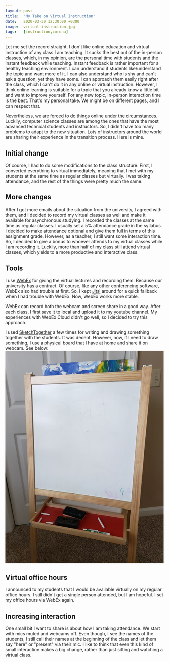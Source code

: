 ```yaml
---
layout: post
title:  "My Take on Virtual Instruction"
date:   2020-03-30 12:30:00 +0300
image:  virtual-instruction.jpg
tags:   [instruction,corona]
---
```


Let me set the record straight. I don't like online education and virtual instruction of any class I am teaching. It sucks the best out of the in-person classes, which, in my opinion, are the personal time with students and the instant feedback while teaching. Instant feedback is rather important for a healthy teaching environment. I can understand if students like/understand the topic and want more of it. I can also understand who is shy and can't ask a question, yet they have some. I can approach them easily right after the class, which I can't do it in any online or virtual instruction. However, I think online learning is suitable for a topic that you already know a little bit and want to improve yourself. For any new topic, in-person interaction time is the best. That's my personal take. We might be on different pages, and I can respect that.

Nevertheless, we are forced to do things online [under the circumstances](https://www.bsu.edu/news/press-center/archives/2020/3/covid-19). Luckily, computer science classes are among the ones that have the most advanced technical students and instructors. So, I didn't have too many problems to adapt to the new situation. Lots of instructors around the world are sharing their experience in the transition process. Here is mine.

## Initial change
Of course, I had to do some modifications to the class structure. First, I converted everything to virtual immediately, meaning that I met with my students at the same time as regular classes but virtually. I was taking attendance, and the rest of the things were pretty much the same.

## More changes
After I got more emails about the situation from the university, I agreed with them, and I decided to record my virtual classes as well and make it available for asynchronous studying. I recorded the classes at the same time as regular classes. I usually set a 5% attendance grade in the syllabus. I decided to make attendance optional and give them full in terms of this assignment grade. However, as a teacher, I still want some interaction time. So, I decided to give a bonus to whoever attends to my virtual classes while I am recording it. Luckily, more than half of my class still attend virtual classes, which yields to a more productive and interactive class.

## Tools
I use [WebEx](https://www.webex.com/) for giving the virtual lectures and recording them. Because our university has a contract. Of course, like any other conferencing software, WebEx also had trouble at first. So, I kept [Jitsi](https://meet.jit.si/) around for a quick fallback when I had trouble with WebEx. Now, WebEx works more stable.

WebEx can record both the webcam and screen share in a good way. After each class, I first save it to local and upload it to my youtube channel. My experiences with WebEx Cloud didn't go well, so I decided to try this approach.

I used [SketchTogether](https://sketchtogether.com/) a few times for writing and drawing something together with the students. It was decent. However, now, if I need to draw something, I use a physical board that I have at home and share it on webcam. See below:
![](/images/board.jpg)

## Virtual office hours
I announced to my students that I would be available virtually on my regular office hours. I still didn't get a single person attended, but I am hopeful. I set my office hours via WebEx again.

## Increasing interaction
One small bit I want to share is about how I am taking attendance. We start with mics muted and webcams off. Even though, I see the names of the students, I still call their names at the beginning of the class and let them say "here" or "present" via their mic. I like to think that even this kind of small interaction makes a big change, rather than just sitting and watching a virtual class.